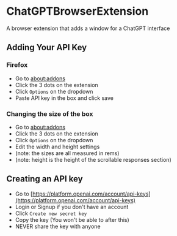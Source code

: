 # ChatGPTBrowserExtension
A browser extension that adds a window for a ChatGPT interface

## Adding Your API Key

### Firefox
- Go to [about:addons](about:addons)
- Click the 3 dots on the extension
- Click ```Options``` on the dropdown
- Paste API key in the box and click save

### Changing the size of the box
- Go to [about:addons](about:addons)
- Click the 3 dots on the extension
- Click ```Options``` on the dropdown
- Edit the width and height settings
- (note: the sizes are all measured in rems)
- (note: height is the height of the scrollable responses section)

## Creating an API key
- Go to [https://platform.openai.com/account/api-keys](https://platform.openai.com/account/api-keys)
- Login or Signup if you don't have an account
- Click ```Create new secret key```
- Copy the key (You won't be able to after this)
- NEVER share the key with anyone